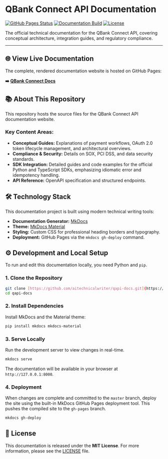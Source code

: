 # QBank Connect API Documentation

[![GitHub Pages Status](https://github.com/aitechnicalwriter/qapi-docs/workflows/github%20pages/badge.svg)](https://aitechnicalwriter.github.io/qapi-docs/)
[![Documentation Build](https://img.shields.io/badge/docs-deployed-success.svg)](https://aitechnicalwriter.github.io/qapi-docs/)
[![License](https://img.shields.io/badge/License-MIT-blue.svg)](LICENSE)

The official technical documentation for the QBank Connect API, covering conceptual architecture, integration guides, and regulatory compliance.

---

## 🌐 View Live Documentation

The complete, rendered documentation website is hosted on GitHub Pages:

**➡️ [QBank Connect Docs](https://aitechnicalwriter.github.io/qapi-docs/)**

## 📚 About This Repository

This repository hosts the source files for the QBank Connect API documentation website.

### Key Content Areas:

* **Conceptual Guides:** Explanations of payment workflows, $\text{OAuth 2.0}$ token lifecycle management, and architectural overviews.
* **Compliance & Security:** Details on $\text{SOX}$, $\text{PCI DSS}$, and data security standards.
* **SDK Integration:** Detailed guides and code examples for the official $\text{Python}$ and $\text{TypeScript}$ SDKs, emphasizing idiomatic error and idempotency handling.
* **API Reference:** OpenAPI specification and structured endpoints.

## 🛠️ Technology Stack

This documentation project is built using modern technical writing tools:

* **Documentation Generator:** [MkDocs](https://www.mkdocs.org/)
* **Theme:** [MkDocs Material](https://squidfunk.github.io/mkdocs-material/)
* **Styling:** Custom $\text{CSS}$ for professional heading borders and typography.
* **Deployment:** $\text{GitHub}$ Pages via the `mkdocs gh-deploy` command.

## ⚙️ Development and Local Setup

To run and edit this documentation locally, you need Python and `pip`.

### 1. Clone the Repository

```bash
git clone [https://github.com/aitechnicalwriter/qapi-docs.git](https://github.com/aitechnicalwriter/qapi-docs.git)
cd qapi-docs
```
### 2. Install Dependencies

Install $\text{MkDocs}$ and the Material theme:

```Bash
pip install mkdocs mkdocs-material
```

### 3. Serve Locally

Run the development server to view changes in real-time.

```Bash
mkdocs serve
```

The documentation will be available in your browser at `http://127.0.0.1:8000`.

### 4. Deployment

When changes are complete and committed to the `master` branch, deploy the site using the built-in $\text{MkDocs}$ $\text{GitHub}$ Pages deployment tool. This pushes the compiled site to the `gh-pages` branch.

```Bash
mkdocs gh-deploy
```

## 📄 License

This documentation is released under the **MIT License**. For more information, please see the [LICENSE](LICENSE) file.
